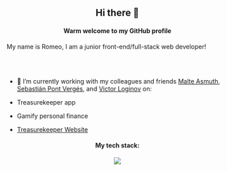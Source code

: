 
<h2 align="center"><strong>Hi there 👋</strong></h2>

<h4 align="center">Warm welcome to my GitHub profile</h4>

My name is Romeo, I am a junior front-end/full-stack web developer!

<br>
<br>

- 🔭 I’m currently working with my colleagues and friends [Malte Asmuth](https://github.com/malteasmuth), [Sebastián Pont Vergés](https://github.com/sebaspont), and [Victor Loginov](https://github.com/thegroosalugg) on:

- Treasurekeeper app
- Gamify personal finance
- [Treasurekeeper Website](http://www.treasurekeeper.online)

<h4 align="center">My tech stack:</h4>
<p align="center">
  <a href="https://skillicons.dev">
    <img src="https://skillicons.dev/icons?i=git,heroku,html,css,postgres,py,rails,ruby,bootstrap" />
  </a>
</p>

<!--
**berlincoders/berlincoders** is a ✨ _special_ ✨ repository because its `README.md` (this file) appears on your GitHub profile.

Here are some ideas to get you started:

- 🔭 I’m currently working on ...
- 🌱 I’m currently learning ...
- 👯 I’m looking to collaborate on ...
- 🤔 I’m looking for help with ...
- 💬 Ask me about ...
- 📫 How to reach me: ...
- 😄 Pronouns: ...
- ⚡ Fun fact: ...
-->

